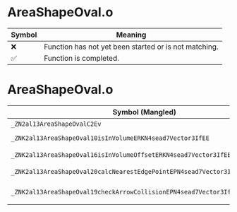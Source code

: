 # AreaShapeOval.o
| Symbol | Meaning 
| ------------- | ------------- 
| :x: | Function has not yet been started or is not matching. 
| :white_check_mark: | Function is completed. 


# AreaShapeOval.o
| Symbol (Mangled) | Symbol (Demangled) | Decompiled? |
| ------------- |  ------------- | ------------- |
| `_ZN2al13AreaShapeOvalC2Ev` | `al::AreaShapeOval::AreaShapeOval(void)` | :white_check_mark: |
| `_ZNK2al13AreaShapeOval10isInVolumeERKN4sead7Vector3IfEE` | `al::AreaShapeOval::isInVolume(sead::Vector3<float> const&)const` | :white_check_mark: |
| `_ZNK2al13AreaShapeOval16isInVolumeOffsetERKN4sead7Vector3IfEEf` | `al::AreaShapeOval::isInVolumeOffset(sead::Vector3<float> const&,float)const` | :white_check_mark: |
| `_ZNK2al13AreaShapeOval20calcNearestEdgePointEPN4sead7Vector3IfEERKS3_` | `al::AreaShapeOval::calcNearestEdgePoint(sead::Vector3<float> *,sead::Vector3<float> const&)const` | :white_check_mark: |
| `_ZNK2al13AreaShapeOval19checkArrowCollisionEPN4sead7Vector3IfEES4_RKS3_S6_` | `al::AreaShapeOval::checkArrowCollision(sead::Vector3<float> *,sead::Vector3<float> *,sead::Vector3<float> const&,sead::Vector3<float> const&)const` | :white_check_mark: |
